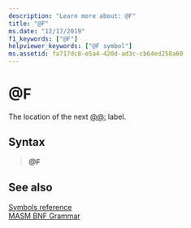 ```yaml
---
description: "Learn more about: @F"
title: "@F"
ms.date: "12/17/2019"
f1_keywords: ["@F"]
helpviewer_keywords: ["@F symbol"]
ms.assetid: fa717dc8-e5a4-420d-ad3c-cb64ed258a60
---
```

# \@F

The location of the next [\@\@:](at-at.md) label.

## Syntax

> **\@F**

## See also

[Symbols reference](symbols-reference.md)\
[MASM BNF Grammar](masm-bnf-grammar.md)
